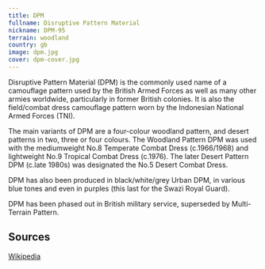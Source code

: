```yaml
---
title: DPM
fullname: Disruptive Pattern Material
nickname: DPM-95
terrain: woodland
country: gb
image: dpm.jpg
cover: dpm-cover.jpg
---
```

Disruptive Pattern Material (DPM) is the commonly used name of a camouflage pattern used by the British Armed Forces as well as many other armies worldwide, particularly in former British colonies. It is also the field/combat dress camouflage pattern worn by the Indonesian National Armed Forces (TNI).

The main variants of DPM are a four-colour woodland pattern, and desert patterns in two, three or four colours. The Woodland Pattern DPM was used with the mediumweight No.8 Temperate Combat Dress (c.1966/1968) and lightweight No.9 Tropical Combat Dress (c.1976). The later Desert Pattern DPM (c.late 1980s) was designated the No.5 Desert Combat Dress.

DPM has also been produced in black/white/grey Urban DPM, in various blue tones and even in purples (this last for the Swazi Royal Guard).

DPM has been phased out in British military service, superseded by Multi-Terrain Pattern.

Sources
--------
[Wikipedia](https://en.wikipedia.org/wiki/Disruptive_Pattern_Material)
